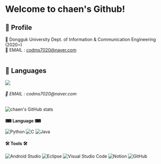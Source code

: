 # Welcome to chaen's Github!

## 📌 Profile 

 🏫 Dongguk University Dept. of Information & Communication Engineering (2020~) <br/>
 📧 EMAIL : codms7020@naver.com</h6>
 <br><br>
 
## 📌 Languages
  <img src="https://img.shields.io/badge/Spring-6DB33F?style=flat&logo=Spring&logoColor=white"/>
  
  <h6>📧 EMAIL : codms7020@naver.com</h6>
  
  
  ![chaen's GitHub stats](https://github-readme-stats.vercel.app/api?username=chaeniiiii&show_icons=true&theme=dark)
  
  
  <h4>⌨ Language ⌨</h4>

  ![Python](https://img.shields.io/badge/python-3670A0?style=for-the-badge&logo=python&logoColor=ffdd54)
  ![C](https://img.shields.io/badge/c-%2300599C.svg?style=for-the-badge&logo=c&logoColor=white)
  ![Java](https://img.shields.io/badge/java-%23ED8B00.svg?style=for-the-badge&logo=java&logoColor=white)
  <br>
  <h4>🛠️ Tools 🛠️</h4>

  ![Android Studio](https://img.shields.io/badge/Android%20Studio-3DDC84.svg?style=for-the-badge&logo=android-studio&logoColor=white)
  ![Eclipse](https://img.shields.io/badge/Eclipse-FE7A16.svg?style=for-the-badge&logo=Eclipse&logoColor=white)
  ![Visual Studio Code](https://img.shields.io/badge/Visual%20Studio%20Code-0078d7.svg?style=for-the-badge&logo=visual-studio-code&logoColor=white)
  ![Notion](https://img.shields.io/badge/Notion-%23000000.svg?style=for-the-badge&logo=notion&logoColor=white)
  ![GitHub](https://img.shields.io/badge/github-%23121011.svg?style=for-the-badge&logo=github&logoColor=white)

</div>

